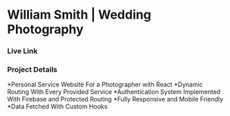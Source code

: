 # William Smith | Wedding Photography


### Live Link


### Project Details
*Personal Service Website For a Photographer with React
*Dynamic Routing With Every Provided Service
*Authentication System Implemented With Firebase and Protected Routing
*Fully Responsive and Mobile Friendly 
*Data Fetched With Custom Hooks
